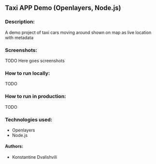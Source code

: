 ## Taxi APP Demo (Openlayers, Node.js)

### Description:
A demo project of taxi cars moving around shown on map as live location with 
metadata

### Screenshots:

TODO Here goes screenshots

### How to run locally:

TODO

### How to run in production:

TODO

### Technologies used:
* Openlayers
* Node.js

#### Authors:
* Konstantine Dvalishvili